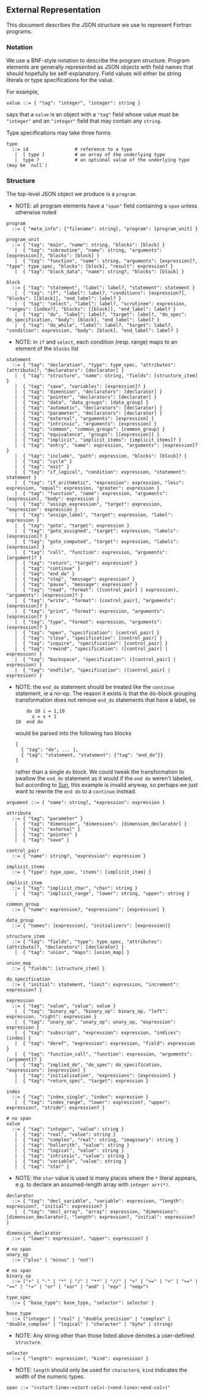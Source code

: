 ## External Representation

This document describes the JSON structure we use to represent Fortran programs.

### Notation

We use a BNF-style notation to describe the program structure. Program
elements are generally represented as JSON objects with field names that
should hopefully be self-explanatory. Field values will either be string
literals or type specifications for the value.

For example, 

```
value ::= { "tag": "integer", "integer": string }
```

says that a `value` is an object with a `"tag"` field whose value must
be `"integer"` and an `"integer"` field that may contain any `string`.

Type specifications may take three forms

```
type
  ::= id                 # reference to a type
   |  [ type ]           # an array of the underlying type
   |  type ?             # an optional value of the underlying type (may be `null`)
```

### Structure

The top-level JSON object we produce is a `program`.

- NOTE: all program elements have a `"span"` field containing a `span` unless otherwise noted

```
program
  ::= { "meta_info": {"filename": string}, "program": [program_unit] }
```

```
program_unit
  ::= { "tag": "main", "name": string, "blocks": [block] }
   |  { "tag": "subroutine", "name": string, "arguments": [expression]?, "blocks": [block] }
   |  { "tag": "function", "name": string, "arguments": [expression]?, "type": type_spec, "blocks": [block], "result": expression? }
   |  { "tag": "block_data", "name": string?, "blocks": [block] }
```

```
block
  ::= { "tag": "statement", "label": label?, "statement": statement }
   |  { "tag": "if", "label": label?, "conditions": [expression?], "blocks": [[block]], "end_label": label? }
   |  { "tag": "select", "label": label?, "scrutinee": expression, "ranges": [index?], "blocks": [[block]], "end_label": label? }
   |  { "tag": "do", "label": label?, "target": label?, "do_spec": do_specification, "body": [block], "end_label": label? }
   |  { "tag": "do_while", "label": label?, "target": label?, "condition": expression, "body": [block], "end_label": label? }
```

- NOTE: in `if` and `select`, each condition (resp. range) maps to an element of the `blocks` list

```
statement
  ::= { "tag": "declaration", "type": type_spec, "attributes": [attribute]?, "declarators": [declarator] }
   |  { "tag": "structure", "name": string, "fields": [structure_item] }
   |  { "tag": "save", "variables": [expression]? }
   |  { "tag": "dimension", "declarators": [declarator] }
   |  { "tag": "pointer", "declarators": [declarator] }
   |  { "tag": "data", "data_groups": [data_group] }
   |  { "tag": "automatic", "declarators": [declarator] }
   |  { "tag": "parameter", "declarators": [declarator] }
   |  { "tag": "external", "arguments": [expression] }
   |  { "tag": "intrinsic", "arguments": [expression] }
   |  { "tag": "common", "common_groups": [common_group] }
   |  { "tag": "equivalence", "groups": [[expression]] }
   |  { "tag": "implicit", "implicit_items": [implicit_items]? }
   |  { "tag": "entry", "name": expression, "arguments": [expression]? }
   |  { "tag": "include", "path": expression, "blocks": [block]? }
   |  { "tag": "cycle" }
   |  { "tag": "exit" }
   |  { "tag": "if_logical", "condition": expression, "statement": statement }
   |  { "tag": "if_arithmetic", "expression": expression, "less": expression, "equal": expression, "greater": expression }
   |  { "tag": "function", "name": expression, "arguments": [expression], "body": expression }
   |  { "tag": "assign_expression", "target": expression, "expression": expression }
   |  { "tag": "assign_label", "target": expression, "label": expression }
   |  { "tag": "goto", "target": expression }
   |  { "tag": "goto_assigned", "target": expression, "labels": [expression]? }
   |  { "tag": "goto_computed", "target": expression, "labels": [expression] }
   |  { "tag": "call", "function": expression, "arguments": [argument]? }
   |  { "tag": "return", "target": expression? }
   |  { "tag": "continue" }
   |  { "tag": "end_do" }
   |  { "tag": "stop", "message": expression? }
   |  { "tag": "pause", "message": expression? }
   |  { "tag": "read", "format": ([control_pair] | expression), "arguments": [expression]? }
   |  { "tag": "write", "format": [control_pair], "arguments": [expression]? }
   |  { "tag": "print", "format": expression, "arguments": [expression]? }
   |  { "tag": "type", "format": expression, "arguments": [expression]? }
   |  { "tag": "open", "specification": [control_pair] }
   |  { "tag": "close", "specification": [control_pair] }
   |  { "tag": "inquire", "specification": [control_pair] }
   |  { "tag": "rewind", "specification": ([control_pair] | expression) }
   |  { "tag": "backspace", "specification": ([control_pair] | expression) }
   |  { "tag": "endfile", "specification": ([control_pair] | expression) }
```

- NOTE: the `end_do` statement should be treated like the `continue`
  statement, ie a no-op. The reason it exists is that the do-block
  grouping transformation does not remove `end_do` statements that have
  a label, so

  ```
      do 10 i = 1,10
        x = x + 1
  10  end do
  ```
  
  would be parsed into the following two blocks
  
  ```
  [ 
    { "tag": "do", ... },
    { "tag": "statement, "statement": {"tag": "end_do"}}
  ]
  ```
  
  rather than a single `do` block. We could tweak the transformation to
  swallow the `end_do` statement as it would if the `end do` weren't
  labeled, but according to
  [Sun](https://docs.oracle.com/cd/E19957-01/805-4939/6j4m0vn8c/index.html),
  this example is invalid anyway, so perhaps we just want to rewrite the
  `end do` to a `continue` instead.

```
argument ::= { "name": string?, "expression": expression }
```

```
attribute
  ::= { "tag": "parameter" }
   |  { "tag": "dimension", "dimensions": [dimension_declarator] }
   |  { "tag": "external" }
   |  { "tag": "pointer" }
   |  { "tag": "save" }
```

```
control_pair
  ::= { "name": string?, "expression": expression }
```

```
implicit_items
  ::= { "type": type_spec, "items": [implicit_item] }
```

```
implicit_item
  ::= { "tag": "implicit_char", "char": string }
   |  { "tag": "implicit_range", "lower": string, "upper": string }
```

```
common_group
  ::= { "name": expression?, "expressions": [expression] }
```

```
data_group
  ::= { "names": [expression], "initializers": [expression]}
```

```
structure_item
  ::= { "tag": "fields", "type": type_spec, "attributes": [attribute]?, "declarators": [declarator] }
   |  { "tag": "union", "maps": [union_map] }
```

```
union_map
  ::= { "fields": [structure_item] }
```

```
do_specification
  ::= { "initial": statement, "limit": expression, "increment": expression? }
```

```
expression
  ::= { "tag": "value", "value": value }
   |  { "tag": "binary_op", "binary_op": binary_op, "left": expression, "right": expression }
   |  { "tag": "unary_op", "unary_op": unary_op, "expression": expression }
   |  { "tag": "subscript", "expression": expression, "indices": [index] }
   |  { "tag": "deref", "expression": expression, "field": expression }
   |  { "tag": "function_call", "function": expression, "arguments": [argument]? }
   |  { "tag": "implied_do", "do_spec": do_specification, "expressions": [expression] }
   |  { "tag": "initialisation", "expressions": [expression] }
   |  { "tag": "return_spec", "target": expression }
```

```
index
  ::= { "tag": "index_single", "index": expression }
   |  { "tag": "index_range", "lower": expression?, "upper": expression?, "stride": expression? }
```

```
# no span
value
  ::= { "tag": "integer", "value": string }
   |  { "tag": "real", "value": string }
   |  { "tag": "complex", "real": string, "imaginary": string }
   |  { "tag": "hollerith", "value": string }
   |  { "tag": "logical", "value": string }
   |  { "tag": "intrinsic", "value": string }
   |  { "tag": "variable", "value": string }
   |  { "tag": "star" }
```

- NOTE: the `star` value is used is many places where the `*` literal
  appears, e.g. to declare an assumed-length array with `integer arr(*)`.

```
declarator
  ::= { "tag": "decl_variable", "variable": expresison, "length": expression?, "initial": expression? }
   |  { "tag": "decl_array", "array": expression, "dimensions": [dimension_declarator], "length": expression?, "initial": expression? }
```

```
dimension_declarator
  ::= { "lower": expression?, "upper": expression? }
```

```
# no span
unary_op
  ::= ("plus" | "minus" | "not")
```

```
# no span
binary_op
  ::= ("+" | "-" | "*" | "/" | "**" | "//" | ">" | ">=" | "<" | "<=" | "==" | "!=" | "or" | "xor" | "and" | "eqv" | "neqv")
```

```
type_spec
  ::= { "base_type": base_type, "selector": selector }
```

```
base_type
  ::= ("integer" | "real" | "double_precision" | "complex" | "double_complex" | "logical" | "character" | "byte" | string)
```

- NOTE: Any string other than those listed above denotes a user-defined `structure`.

```
selector
  ::= { "length": expression?, "kind": expression? }
```

- NOTE: `length` should only be used for `character`s, `kind` indicates the width of the numeric types.

``` 
span ::= "(<start-line>:<start-col>)-(<end-line>:<end-col>)"
```

